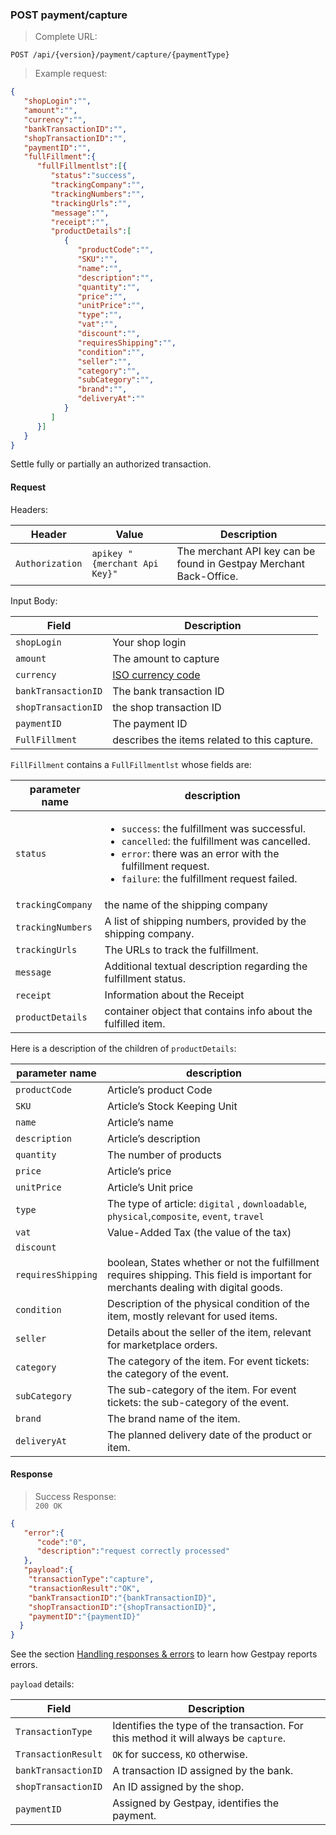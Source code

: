### POST payment/capture

> Complete URL:

```
POST /api/{version}/payment/capture/{paymentType}
```

> Example request: 

```json
{
   "shopLogin":"",
   "amount":"",
   "currency":"",
   "bankTransactionID":"",
   "shopTransactionID":"",
   "paymentID":"",
   "fullFillment":{
      "fullFillmentlst":[{
         "status":"success",
         "trackingCompany":"",
         "trackingNumbers":"",
         "trackingUrls":"",
         "message":"",
         "receipt":"",
         "productDetails":[
            {
               "productCode":"",
               "SKU":"",
               "name":"",
               "description":"",
               "quantity":"",
               "price":"",
               "unitPrice":"",
               "type":"",
               "vat":"",
               "discount":"",
               "requiresShipping":"",
               "condition":"",
               "seller":"",
               "category":"",
               "subCategory":"",
               "brand":"",
               "deliveryAt":""
            }
         ]
      }]
   }
}
```

Settle fully or partially an authorized transaction.

#### Request 

Headers: 

| Header          | Value                         | Description                                                        |
| --------------- | ----------------------------- | ------------------------------------------------------------------ |
| `Authorization` | `apikey "{merchant Api Key}"` | The merchant API key can be found in Gestpay Merchant Back-Office. |

Input Body: 

| Field               | Description             
| ------------------- | ----------------------- 
| `shopLogin`         | Your shop login         
| `amount`            | The amount to capture
| `currency`          | [ISO currency code](#currency-codes)
| `bankTransactionID` | The bank transaction ID 
| `shopTransactionID` | the shop transaction ID 
| `paymentID`         | The payment ID 
| `FullFillment`      | describes the items related to this capture. 

`FillFillment` contains a `FullFillmentlst` whose fields are: 

| parameter name | description |  
| -------------- | ----------- | 
| `status` | <ul><li>`success`: the fulfillment was successful.</li><li>`cancelled`: the fulfillment was cancelled.</li><li>`error`: there was an error with the fulfillment request.</li><li>`failure`: the fulfillment request failed.</li></ul>
| `trackingCompany` | the name of the shipping company 
| `trackingNumbers` | A list of shipping numbers, provided by the shipping company.
| `trackingUrls` | The URLs to track the fulfillment.
| `message` | Additional textual description regarding the fulfillment status.
| `receipt` | Information about the Receipt
| `productDetails` | container object that contains info about the fulfilled item. 

Here is a description of the children of `productDetails`: 

| parameter name | description |  
| -------------- | ----------- | 
| `productCode` | Article’s product Code
| `SKU` | Article’s Stock Keeping Unit
| `name` | Article’s name 
| `description` | Article’s description
| `quantity` | The number of products 
| `price` | Article’s price
| `unitPrice` | Article’s Unit price
| `type` | The type of article: `digital` , `downloadable`,  `physical`,`composite`, `event`, `travel`
| `vat` | Value-Added Tax (the value of the tax)
| `discount` | 
| `requiresShipping` | boolean, States whether or not the fulfillment requires shipping. This field is important for merchants dealing with digital goods.
| `condition` | Description of the physical condition of the item, mostly relevant for used items.
| `seller` | Details about the seller of the item, relevant for marketplace orders.
| `category` | The category of the item. For event tickets: the category of the event.
| `subCategory` | The sub-category of the item. For event tickets: the sub-category of the event.
| `brand` | The brand name of the item.
| `deliveryAt` | The planned delivery date of the product or item.

#### Response 

> Success Response:<br>
> `200 OK`

```json
{
   "error":{  
      "code":"0",
      "description":"request correctly processed"
   },
   "payload":{
    "transactionType":"capture",
    "transactionResult":"OK",
    "bankTransactionID":"{bankTransactionID}",
    "shopTransactionID":"{shopTransactionID}",
    "paymentID":"{paymentID}"
  }
}
```


See the section [Handling responses & errors](#handling-responses-amp-errors) to learn how Gestpay reports errors.



`payload` details:

| Field | Description | 
| ----- | ----------- | 
| `TransactionType`   | Identifies the type of the transaction. For this method it will always be `capture`.
| `TransactionResult` | `OK` for success, `KO` otherwise. 
| `bankTransactionID` | A transaction ID assigned by the bank.                                                           
| `shopTransactionID` | An ID assigned by the shop.       
| `paymentID`         | Assigned by Gestpay, identifies the payment.                                                                